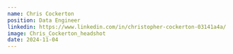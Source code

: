 ```yaml
---
name: Chris Cockerton
position: Data Engineer
linkedin: https://www.linkedin.com/in/christopher-cockerton-03141a4a/
image: Chris_Cockerton_headshot
date: 2024-11-04
---
```


